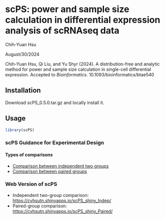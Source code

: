 scPS: power and sample size calculation in differential expression analysis of scRNAseq data
================
Chih-Yuan Hsu

August/30/2024

Chih-Yuan Hsu, Qi Liu, and Yu Shyr (2024). A distribution-free and analytic method for power and sample size calculation in single-cell differential expression. Accepted to *Bioinformatics*. 10.1093/bioinformatics/btae540

## Installation

Download scPS_0.5.0.tar.gz and locally install it.

## Usage

``` r
library(scPS)
```

### scPS Guidance for Experimental Design
#### Types of comparisons

- [Comparison between independent two groups](scPS_indep.md)
- [Comparison between paired groups](scPS_paired.md)

### Web Version of scPS

- Independent two-group comparison:
  <https://cyhsutn.shinyapps.io/scPS_shiny_Indep/>
- Paired-group comparison:
  <https://cyhsutn.shinyapps.io/scPS_shiny_Paired/>


